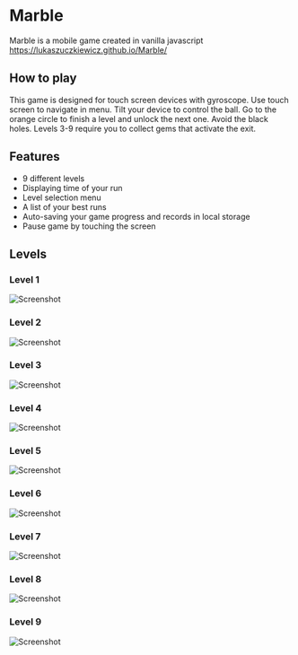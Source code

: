 # Marble
Marble is a mobile game created in vanilla javascript
https://lukaszuczkiewicz.github.io/Marble/

## How to play
This game is designed for touch screen devices with gyroscope.
Use touch screen to navigate in menu.
Tilt your device to control the ball.
Go to the orange circle to finish a level and unlock the next one.
Avoid the black holes.
Levels 3-9 require you to collect gems that activate the exit.

## Features
* 9 different levels
* Displaying time of your run
* Level selection menu
* A list of your best runs
* Auto-saving your game progress and records in local storage
* Pause game by touching the screen

## Levels
### Level 1
![Screenshot](screenshots/level1.png)
### Level 2
![Screenshot](screenshots/level2.png)
### Level 3
![Screenshot](screenshots/level3.png)
### Level 4
![Screenshot](screenshots/level4.png)
### Level 5
![Screenshot](screenshots/level5.png)
### Level 6
![Screenshot](screenshots/level6.png)
### Level 7
![Screenshot](screenshots/level7.png)
### Level 8
![Screenshot](screenshots/level8.png)
### Level 9
![Screenshot](screenshots/level9.png)
